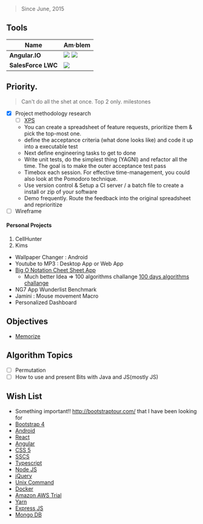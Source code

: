 > Since June, 2015
## Tools
Name|Am·blem
------------ | -------------
**Angular.IO**| ![](https://angular.io/assets/images/favicons/favicon-32x32.png) ![](https://ngrx.io/assets/images/favicons/favicon-32x32.png)
**SalesForce LWC**| ![](https://lwc.dev/assets/images/favicon-32x32.png) 

## Priority. 
>Can't do all the shet at once. Top 2 only. milestones
- [x] Project methodology research
  - [ ] [XPS](http://xp.c2.com/ExtremeProgrammingForOne.html)
  - You can create a spreadsheet of feature requests, prioritize them & pick the top-most one.
  - define the acceptance criteria (what done looks like) and code it up into a executable test
  - Next define engineering tasks to get to done
  - Write unit tests, do the simplest thing (YAGNI) and refactor all the time. The goal is to make the outer acceptance test pass
  - Timebox each session. For effective time-management, you could also look at the Pomodoro technique.
  - Use version control & Setup a CI server / a batch file to create a install or zip of your software
  - Demo frequently. Route the feedback into the original spreadsheet and reprioritize
- [ ] Wireframe

#### Personal Projects
1. CellHunter
2. Kims

* Wallpaper Changer : Android
* Youtube to MP3 : Desktop App or Web App
* [Big O Notation Cheet Sheet App](https://github.com/deadmeats/Big-O-Sheet)
  * Much better Idea => 100 algorithms challange [100 days algorithms challange](https://github.com/coells/100days)
* NG7 App Wunderlist Benchmark
* Jamini : Mouse movement Macro
* Personalized Dashboard


## Objectives
- [Memorize](https://www.geeksforgeeks.org/must-do-coding-questions-for-companies-like-amazon-microsoft-adobe/)

## Algorithm Topics
- [ ] Permutation
- [ ] How to use and present Bits with Java and JS(mostly JS)

## Wish List
- Something important!! http://bootstraptour.com/ that I have been looking for
- [Bootstrap 4]() 
- [Android]()
- [React]()
- [Angular]()
- [CSS 5]()
- [SSCS]()
- [Typescript]()
- [Node JS]()
- [jQuery]()
- [Unix Command]()
- [Docker]()
- [Amazon AWS Trial]()
- [Yarn]()
- [Express JS](https://expressjs.com/)
- [Mongo DB](https://www.mongodb.com/)

